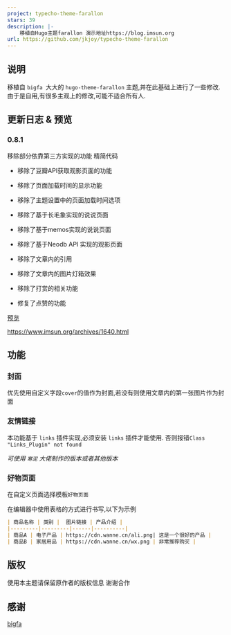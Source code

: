 ```yaml
---
project: typecho-theme-farallon
stars: 39
description: |-
    移植自Hugo主题farallon 演示地址https://blog.imsun.org
url: https://github.com/jkjoy/typecho-theme-farallon
---
```



## 说明

移植自 `bigfa `大大的 `hugo-theme-farallon` 主题,并在此基础上进行了一些修改.
由于是自用,有很多主观上的修改,可能不适合所有人.


## 更新日志 & 预览
### 0.8.1

移除部分依靠第三方实现的功能 
精简代码

- 移除了豆瓣API获取观影页面的功能
- 移除了页面加载时间的显示功能
- 移除了主题设置中的页面加载时间选项
- 移除了基于长毛象实现的说说页面
- 移除了基于memos实现的说说页面
- 移除了基于Neodb API 实现的观影页面

- 移除了文章内的引用
- 移除了文章内的图片灯箱效果
- 移除了打赏的相关功能

- 修复了点赞的功能

[预览](https://blog.imsun.org/)

https://www.imsun.org/archives/1640.html

## 功能

### 封面

优先使用自定义字段`cover`的值作为封面,若没有则使用文章内的第一张图片作为封面

### 友情链接

本功能基于 `links` 插件实现,必须安装 `links` 插件才能使用.
否则报错`Class "Links_Plugin" not found`

*可使用 `寒泥` 大佬制作的版本或者其他版本*

### 好物页面

在自定义页面选择模板`好物页面`

在编辑器中使用表格的方式进行书写,以下为示例
```markdown
| 商品名称 | 类别 |  图片链接 | 产品介绍 |
|---------|---------|------|----------|
| 商品A | 电子产品 | https://cdn.wanne.cn/ali.png| 这是一个很好的产品 |
| 商品B | 家居用品 | https://cdn.wanne.cn/wx.png | 非常推荐购买 |
```


## 版权

使用本主题请保留原作者的版权信息 谢谢合作

## 感谢

[bigfa](https://github.com/bigfa/hugo-theme-farallon)
